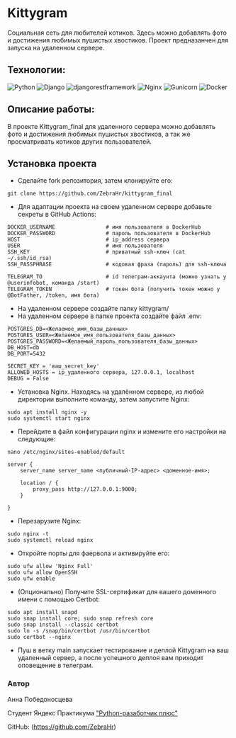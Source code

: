
# Kittygram
Социальная сеть для любителей котиков. Здесь можно добавлять фото и достижения любимых пушистых хвостиков.
Проект предназанчен для запуска на удаленном сервере.


## Технологии:
![Python](https://img.shields.io/badge/python-3.9-blue?logo=python)
![Django](https://img.shields.io/badge/DJANGO-3.2.3-blue?logo=django&logoColor=white)
![djangorestframework](https://img.shields.io/badge/DJANGORESTFRAMEWORK-3.12.14-blue?logo=django&logoColor=white)
![Nginx](https://img.shields.io/badge/NGINX-269539.svg?&style=flat&logo=nginx&logoColor=white)
![Gunicorn](https://img.shields.io/badge/GUNICORN-blue?logo=gunicorn&logoColor=green)
![Docker](https://img.shields.io/badge/DOCKER-2496ED.svg?&style=flat&logo=docker&logoColor=white)

## Описание работы:
В проекте Kittygram_final для удаленного сервера можно добавлять фото и достижения любимых пушистых хвостиков, а так же просматривать котиков других пользователей.

## Установка проекта
- Сделайте fork репозитория, затем клонируйте его:
```
git clone https://github.com/ZebraHr/kittygram_final
```
- Для адаптации проекта на своем удаленном сервере добавьте секреты в GitHub Actions:
```
DOCKER_USERNAME                # имя пользователя в DockerHub
DOCKER_PASSWORD                # пароль пользователя в DockerHub
HOST                           # ip_address сервера
USER                           # имя пользователя
SSH_KEY                        # приватный ssh-ключ (cat ~/.ssh/id_rsa)
SSH_PASSPHRASE                 # кодовая фраза (пароль) для ssh-ключа

TELEGRAM_TO                    # id телеграм-аккаунта (можно узнать у @userinfobot, команда /start)
TELEGRAM_TOKEN                 # токен бота (получить токен можно у @BotFather, /token, имя бота)
```
- На удаленном сервере создайте папку kittygram/
- На удаленном сервере в папке проекта cоздайте файл .env:
```
POSTGRES_DB=<Желаемое_имя_базы_данных>
POSTGRES_USER=<Желаемое_имя_пользователя_базы_данных>
POSTGRES_PASSWORD=<Желаемый_пароль_пользователя_базы_данных>
DB_HOST=db
DB_PORT=5432

SECRET_KEY = 'ваш_secret_key'
ALLOWED_HOSTS = ip_удаленного сервера, 127.0.0.1, localhost
DEBUG = False
```
- Установка Nginx. Находясь на удалённом сервере, из любой директории выполните команду, затем запустите Nginx:
```
sudo apt install nginx -y 
sudo systemctl start nginx
```
- Перейдите в файл конфигурации nginx и измените его настройки на следующие:
```
nano /etc/nginx/sites-enabled/default
```
```
server {
    server_name server_name <публичный-IP-адрес> <доменное-имя>;

    location / {
        proxy_pass http://127.0.0.1:9000;
    }

}
```
- Перезарузите Nginx:
```
sudo nginx -t
sudo systemctl reload nginx
```
- Откройте порты для фаервола и активируйте его:
```
sudo ufw allow 'Nginx Full'
sudo ufw allow OpenSSH
sudo ufw enable
```
- (Опционально) Получите SSL-сертификат для вашего доменного имени с помощью Certbot:
```
sudo apt install snapd
sudo snap install core; sudo snap refresh core
sudo snap install --classic certbot
sudo ln -s /snap/bin/certbot /usr/bin/certbot 
sudo certbot --nginx
```
- Пуш в ветку main запускает тестирование и деплой Kittygram на ваш удаленный сервер, а после успешного деплоя вам приходит оповещение в телеграм.

### Автор
Анна Победоносцева

Студент Яндекс Практикума ["Python-разаботчик плюс"](https://practicum.yandex.ru/python-developer-plus/?from=catalog)

GitHub:
(https://github.com/ZebraHr)
